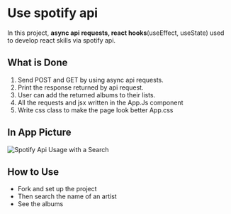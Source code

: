 # Use spotify api
In this project, **async api requests, react hooks**(useEffect, useState) used to develop react skills via spotify api.

## What is Done
 1. Send POST and GET by using async api requests.  
 2. Print the response returned by api request.  
 3. User can add the returned albums to their lists.
 4. All the requests and jsx written in the App.Js component
 5. Write css class to make the page look better App.css

## In App Picture
![Spotify Api Usage with a Search](https://github.com/yssfklc/spotify-app-3/assets/121329421/f62ae626-f4f9-46ce-a178-6ed46769ff5f)
## How to Use
* Fork and set up the project
* Then search the name of an artist
* See the albums
